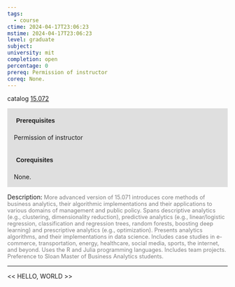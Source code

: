 ```yaml
---
tags:
  - course
ctime: 2024-04-17T23:06:23
mstime: 2024-04-17T23:06:23
level: graduate
subject: 
university: mit
completion: open
percentage: 0
prereq: Permission of instructor
coreq: None.
---
```


catalog [15.072](http://student.mit.edu/catalog/m15a.html#15.072)

<span style="display: block; padding: 15px; background-color: rgb(100, 100, 100, 0.2);"><font id="m_prereq1019_0" style="display: block; font-family: Arial, sans-serif; font-weight: bold; padding: 5px">Prerequisites</font><br><span id="prereq1019_0">Permission of instructor</span></span>
<span style="display: block; padding: 15px; background-color: rgb(100, 100, 100, 0.2);"><font id="m_coreq1019_0" style="display: block; font-family: Arial, sans-serif; font-weight: bold; padding: 5px">Corequisites</font><br><span id="coreq1019_0">None.</span></span>

<font style="">Description:</font>
<font style="color: grey; font-size: 0.8rem;">More advanced version of 15.071 introduces core methods of business analytics, their algorithmic implementations and their applications to various domains of management and public policy. Spans descriptive analytics (e.g., clustering, dimensionality reduction), predictive analytics (e.g., linear/logistic regression, classification and regression trees, random forests, boosting deep learning) and prescriptive analytics (e.g., optimization). Presents analytics algorithms, and their implementations in data science. Includes case studies in e-commerce, transportation, energy, healthcare, social media, sports, the internet, and beyond. Uses the R and Julia programming languages. Includes team projects. Preference to Sloan Master of Business Analytics students.</font>



---

<< HELLO, WORLD >>
